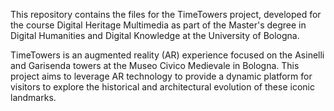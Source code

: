 This repository contains the files for the TimeTowers project, developed for the course Digital Heritage Multimedia as part of the Master's degree in Digital Humanities and Digital Knowledge at the University of Bologna.

TimeTowers is an augmented reality (AR) experience focused on the Asinelli and Garisenda towers at the Museo Civico Medievale in Bologna. This project aims to leverage AR technology to provide a dynamic platform for visitors to explore the historical and architectural evolution of these iconic landmarks.
